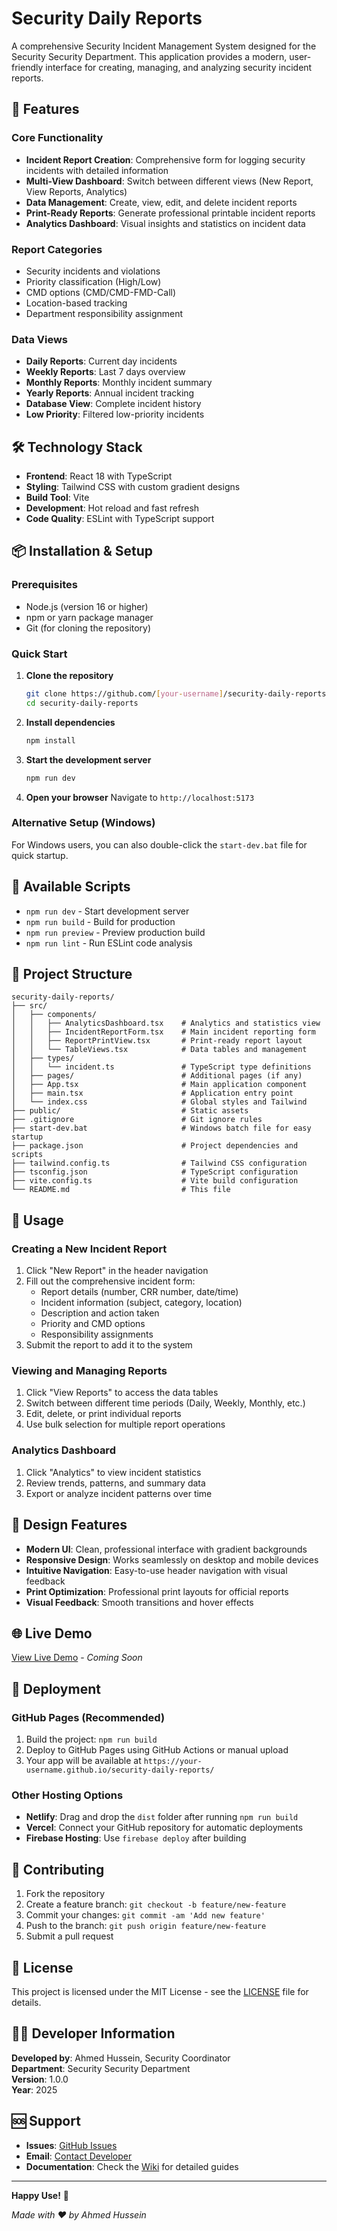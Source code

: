# Security Daily Reports

A comprehensive Security Incident Management System designed for the Security Security Department. This application provides a modern, user-friendly interface for creating, managing, and analyzing security incident reports.

## 🚀 Features

### Core Functionality
- **Incident Report Creation**: Comprehensive form for logging security incidents with detailed information
- **Multi-View Dashboard**: Switch between different views (New Report, View Reports, Analytics)
- **Data Management**: Create, view, edit, and delete incident reports
- **Print-Ready Reports**: Generate professional printable incident reports
- **Analytics Dashboard**: Visual insights and statistics on incident data

### Report Categories
- Security incidents and violations
- Priority classification (High/Low)
- CMD options (CMD/CMD-FMD-Call)
- Location-based tracking
- Department responsibility assignment

### Data Views
- **Daily Reports**: Current day incidents
- **Weekly Reports**: Last 7 days overview
- **Monthly Reports**: Monthly incident summary
- **Yearly Reports**: Annual incident tracking
- **Database View**: Complete incident history
- **Low Priority**: Filtered low-priority incidents

## 🛠️ Technology Stack

- **Frontend**: React 18 with TypeScript
- **Styling**: Tailwind CSS with custom gradient designs
- **Build Tool**: Vite
- **Development**: Hot reload and fast refresh
- **Code Quality**: ESLint with TypeScript support

## 📦 Installation & Setup

### Prerequisites
- Node.js (version 16 or higher)
- npm or yarn package manager
- Git (for cloning the repository)

### Quick Start

1. **Clone the repository**
   ```bash
   git clone https://github.com/[your-username]/security-daily-reports.git
   cd security-daily-reports
   ```

2. **Install dependencies**
   ```bash
   npm install
   ```

3. **Start the development server**
   ```bash
   npm run dev
   ```

4. **Open your browser**
   Navigate to `http://localhost:5173`

### Alternative Setup (Windows)
For Windows users, you can also double-click the `start-dev.bat` file for quick startup.

## 🚀 Available Scripts

- `npm run dev` - Start development server
- `npm run build` - Build for production
- `npm run preview` - Preview production build
- `npm run lint` - Run ESLint code analysis

## 📁 Project Structure

```
security-daily-reports/
├── src/
│   ├── components/
│   │   ├── AnalyticsDashboard.tsx    # Analytics and statistics view
│   │   ├── IncidentReportForm.tsx    # Main incident reporting form
│   │   ├── ReportPrintView.tsx       # Print-ready report layout
│   │   └── TableViews.tsx            # Data tables and management
│   ├── types/
│   │   └── incident.ts               # TypeScript type definitions
│   ├── pages/                        # Additional pages (if any)
│   ├── App.tsx                       # Main application component
│   ├── main.tsx                      # Application entry point
│   └── index.css                     # Global styles and Tailwind
├── public/                           # Static assets
├── .gitignore                        # Git ignore rules
├── start-dev.bat                     # Windows batch file for easy startup
├── package.json                      # Project dependencies and scripts
├── tailwind.config.ts                # Tailwind CSS configuration
├── tsconfig.json                     # TypeScript configuration
├── vite.config.ts                    # Vite build configuration
└── README.md                         # This file
```

## 💼 Usage

### Creating a New Incident Report
1. Click "New Report" in the header navigation
2. Fill out the comprehensive incident form:
   - Report details (number, CRR number, date/time)
   - Incident information (subject, category, location)
   - Description and action taken
   - Priority and CMD options
   - Responsibility assignments
3. Submit the report to add it to the system

### Viewing and Managing Reports
1. Click "View Reports" to access the data tables
2. Switch between different time periods (Daily, Weekly, Monthly, etc.)
3. Edit, delete, or print individual reports
4. Use bulk selection for multiple report operations

### Analytics Dashboard
1. Click "Analytics" to view incident statistics
2. Review trends, patterns, and summary data
3. Export or analyze incident patterns over time

## 🎨 Design Features

- **Modern UI**: Clean, professional interface with gradient backgrounds
- **Responsive Design**: Works seamlessly on desktop and mobile devices
- **Intuitive Navigation**: Easy-to-use header navigation with visual feedback
- **Print Optimization**: Professional print layouts for official reports
- **Visual Feedback**: Smooth transitions and hover effects

## 🌐 Live Demo

[View Live Demo](https://your-username.github.io/security-daily-reports/) - *Coming Soon*

## 🚀 Deployment

### GitHub Pages (Recommended)
1. Build the project: `npm run build`
2. Deploy to GitHub Pages using GitHub Actions or manual upload
3. Your app will be available at `https://your-username.github.io/security-daily-reports/`

### Other Hosting Options
- **Netlify**: Drag and drop the `dist` folder after running `npm run build`
- **Vercel**: Connect your GitHub repository for automatic deployments
- **Firebase Hosting**: Use `firebase deploy` after building

## 🤝 Contributing

1. Fork the repository
2. Create a feature branch: `git checkout -b feature/new-feature`
3. Commit your changes: `git commit -am 'Add new feature'`
4. Push to the branch: `git push origin feature/new-feature`
5. Submit a pull request

## 📝 License

This project is licensed under the MIT License - see the [LICENSE](LICENSE) file for details.

## 👨‍💻 Developer Information

**Developed by**: Ahmed Hussein, Security Coordinator  
**Department**: Security Security Department  
**Version**: 1.0.0  
**Year**: 2025

## 🆘 Support

- **Issues**: [GitHub Issues](https://github.com/your-username/security-daily-reports/issues)
- **Email**: [Contact Developer](mailto:your-email@example.com)
- **Documentation**: Check the [Wiki](https://github.com/your-username/security-daily-reports/wiki) for detailed guides

---

**Happy Use!** 🚀

*Made with ❤️ by Ahmed Hussein*
